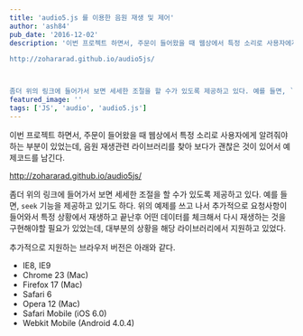 ```yaml
---
title: 'audio5.js 를 이용한 음원 재생 및 제어'
author: 'ash84'
pub_date: '2016-12-02'
description: '이번 프로젝트 하면서, 주문이 들어왔을 때 웹상에서 특정 소리로 사용자에게 알려줘야하는 부분이 있었는데, 음원 재생관련 라이브러리를 찾아 보다가 괜찮은 것이 있어서 예제코드를 남긴다. 

http://zohararad.github.io/audio5js/



좀더 위의 링크에 들어가서 보면 세세한 조절을 할 수가 있도록 제공하고 있다. 예를 들면, `seek` 기'
featured_image: ''
tags: ['JS', 'audio', 'audio5.js']
---
```


이번 프로젝트 하면서, 주문이 들어왔을 때 웹상에서 특정 소리로 사용자에게 알려줘야하는 부분이 있었는데, 음원 재생관련 라이브러리를 찾아 보다가 괜찮은 것이 있어서 예제코드를 남긴다. 

http://zohararad.github.io/audio5js/

<script src="https://gist.github.com/AhnSeongHyun/f7f313dcfaefc282a680ec5221898e56.js"></script>

좀더 위의 링크에 들어가서 보면 세세한 조절을 할 수가 있도록 제공하고 있다. 예를 들면, `seek` 기능을 제공하고 있기도 하다. 위의 예제를 쓰고 나서 추가적으로 요청사항이 들어와서 특정 상황에서 재생하고 끝난후 어떤 데이터를 체크해서 다시 재생하는 것을 구현해야할 필요가 있었는데, 대부분의 상황을 해당 라이브러리에서 지원하고 있었다. 

추가적으로 지원하는 브라우저 버전은 아래와 같다.

- IE8, IE9
- Chrome 23 (Mac)
- Firefox 17 (Mac)
- Safari 6
- Opera 12 (Mac)
- Safari Mobile (iOS 6.0)
- Webkit Mobile (Android 4.0.4)


